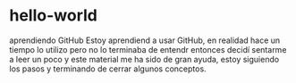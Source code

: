 # hello-world
aprendiendo GitHub
Estoy aprendiend a usar GitHub, en realidad hace un tiempo lo utilizo pero no lo terminaba de entendr  entonces decidí sentarme a leer un poco y este material me ha sido de gran ayuda, estoy siguiendo los pasos y terminando de cerrar algunos conceptos.
